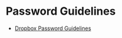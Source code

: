 # Password Guidelines

- [Dropbox Password Guidelines](https://help.dropbox.com/accounts-billing/create-delete/secure-password)
